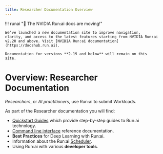 ```yaml
---
title: Researcher Documentation Overview
---
```

!!! runai "📣 The NVIDIA Run:ai docs are moving!"
   
    We’ve launched a new documentation site to improve navigation, clarity, and access to the latest features starting from NVIDIA Run:ai v2.20 and above. Visit [NVIDIA Run:ai documentation](https://docshub.run.ai).

    Documentation for versions **2.19 and below** will remain on this site.
    
# Overview: Researcher Documentation

_Researchers_, or _AI practitioners_, use Run:ai to submit Workloads. 

As part of the Researcher documentation you will find:

* [Quickstart Guides](./Walkthroughs/quickstart-overview.md) which provide step-by-step guides to Run:ai technology.
* [Command line interface](./cli-reference/Introduction.md) reference documentation.
* __Best Practices__ for Deep Learning with Run:ai.
* Information about the Run:ai [Scheduler](./scheduling/the-runai-scheduler.md).
* Using Run:ai with various __developer tools__. 
